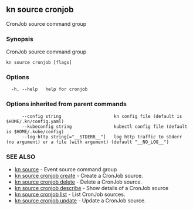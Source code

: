 ## kn source cronjob

CronJob source command group

### Synopsis

CronJob source command group

```
kn source cronjob [flags]
```

### Options

```
  -h, --help   help for cronjob
```

### Options inherited from parent commands

```
      --config string                    kn config file (default is $HOME/.kn/config.yaml)
      --kubeconfig string                kubectl config file (default is $HOME/.kube/config)
      --log-http string[="__STDERR__"]   log http traffic to stderr (no argument) or a file (with argument) (default "__NO_LOG__")
```

### SEE ALSO

* [kn source](kn_source.md)	 - Event source command group
* [kn source cronjob create](kn_source_cronjob_create.md)	 - Create a CronJob source.
* [kn source cronjob delete](kn_source_cronjob_delete.md)	 - Delete a CronJob source.
* [kn source cronjob describe](kn_source_cronjob_describe.md)	 - Show details of a CronJob source
* [kn source cronjob list](kn_source_cronjob_list.md)	 - List CronJob sources.
* [kn source cronjob update](kn_source_cronjob_update.md)	 - Update a CronJob source.

